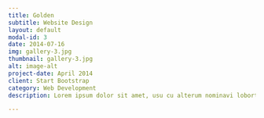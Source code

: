 ```yaml
---
title: Golden
subtitle: Website Design
layout: default
modal-id: 3
date: 2014-07-16
img: gallery-3.jpg
thumbnail: gallery-3.jpg
alt: image-alt
project-date: April 2014
client: Start Bootstrap
category: Web Development
description: Lorem ipsum dolor sit amet, usu cu alterum nominavi lobortis. At duo novum diceret. Tantas apeirian vix et, usu sanctus postulant inciderint ut, populo diceret necessitatibus in vim. Cu eum dicam feugiat noluisse.

---
```

